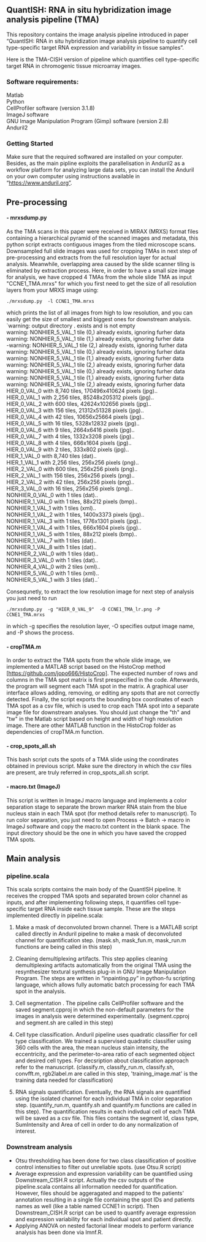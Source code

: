 ## QuantISH: RNA in situ hybridization image analysis pipeline (TMA)
This repository contains the image analysis pipeline introduced in paper “QuantISH: RNA in situ hybridization image analysis pipeline to quantify cell type-specific target RNA expression and variability in tissue samples”.  

Here is the TMA-CISH version of pipeline which quantifies cell type-specific target RNA in chromogenic tissue microarray images. 


### Software requirements: 
Matlab  
Python    
CellProfiler software (version 3.1.8)  
ImageJ software  
GNU Image Manipulation Program (Gimp) software (version 2.8)  
Anduril2     

### Getting Started 
Make sure that the required softwared are installed on your computer. Besides, as the main pipline exploits the parallelisation in Anduril2 as a workflow platform for analyzing large data sets, you can install the Anduril on your own computer using instructions available in “https://www.anduril.org”. 

## Pre-processing
#### - mrxsdump.py
As the TMA scans in this paper were received in MIRAX (MRXS) format files containing a hierarchical pyramid of the scanned images and metadata, this python script extracts contiguous images from the tiled microscope scans. Downsampled full slide images was used for cropping TMAs in next step of pre-processing and extracts from the full resolution layer for actual analysis. Meanwhile, overlapping area caused by the slide scanner tiling is eliminated by extraction process. Here, in order to have a small size image for analysis, we have cropped 4 TMAs from the whole slide TMA as input "CCNE1_TMA.mrxs" for which you first need to get the size of all resolution layers from your MRXS image using:  
 
 ` ./mrxsdump.py  -l CCNE1_TMA.mrxs `

which prints the list of all images from high to low resolution, and you can easily get the size of smallest and biggest ones for downstream analysis.   
`warning: output directory . exists and is not empty  
warning: NONHIER_5_VAL_1 tile (0,) already exists, ignoring furher data  
warning: NONHIER_5_VAL_1 tile (1,) already exists, ignoring furher data  
-warning: NONHIER_5_VAL_1 tile (2,) already exists, ignoring furher data  
warning: NONHIER_5_VAL_1 tile (0,) already exists, ignoring furher data  
warning: NONHIER_5_VAL_1 tile (1,) already exists, ignoring furher data  
warning: NONHIER_5_VAL_1 tile (2,) already exists, ignoring furher data  
warning: NONHIER_5_VAL_1 tile (0,) already exists, ignoring furher data  
warning: NONHIER_5_VAL_1 tile (1,) already exists, ignoring furher data  
warning: NONHIER_5_VAL_1 tile (2,) already exists, ignoring furher data  
HIER_0_VAL_0 with 8,740 tiles, 170496x410624 pixels (jpg)..  
HIER_0_VAL_1 with 2,256 tiles, 85248x205312 pixels (jpg)..  
HIER_0_VAL_2 with 600 tiles, 42624x102656 pixels (jpg)..  
HIER_0_VAL_3 with 156 tiles, 21312x51328 pixels (jpg)..  
HIER_0_VAL_4 with 42 tiles, 10656x25664 pixels (jpg)..  
HIER_0_VAL_5 with 16 tiles, 5328x12832 pixels (jpg)..  
HIER_0_VAL_6 with 9 tiles, 2664x6416 pixels (jpg)..  
HIER_0_VAL_7 with 4 tiles, 1332x3208 pixels (jpg)..  
HIER_0_VAL_8 with 4 tiles, 666x1604 pixels (jpg)..  
HIER_0_VAL_9 with 2 tiles, 333x802 pixels (jpg)..  
HIER_1_VAL_0 with 8,740 tiles (dat)..  
HIER_1_VAL_1 with 2,256 tiles, 256x256 pixels (png)..  
HIER_2_VAL_0 with 600 tiles, 256x256 pixels (png)..  
HIER_2_VAL_1 with 156 tiles, 256x256 pixels (png)..  
HIER_2_VAL_2 with 42 tiles, 256x256 pixels (png)..  
HIER_3_VAL_0 with 16 tiles, 256x256 pixels (png)..  
NONHIER_0_VAL_0 with 1 tiles (dat)..  
NONHIER_1_VAL_0 with 1 tiles, 88x212 pixels (bmp)..  
NONHIER_1_VAL_1 with 1 tiles (xml)..  
NONHIER_1_VAL_2 with 1 tiles, 1400x3373 pixels (jpg)..  
NONHIER_1_VAL_3 with 1 tiles, 1776x1301 pixels (jpg)..  
NONHIER_1_VAL_4 with 1 tiles, 666x1604 pixels (jpg)..  
NONHIER_1_VAL_5 with 1 tiles, 88x212 pixels (bmp)..  
NONHIER_1_VAL_7 with 1 tiles (dat)..  
NONHIER_1_VAL_8 with 1 tiles (dat)..  
NONHIER_2_VAL_0 with 1 tiles (dat)..  
NONHIER_3_VAL_0 with 1 tiles (dat)..  
NONHIER_4_VAL_0 with 2 tiles (xml)..  
NONHIER_5_VAL_0 with 1 tiles (xml)..  
NONHIER_5_VAL_1 with 3 tiles (dat)..´


Consequnetly, to extract the low resolution image for next step of analysis you just need to run 

`./mrxsdump.py  -g "HIER_0_VAL_9"  -O CCNE1_TMA_lr.png -P  CCNE1_TMA.mrxs`

in which -g specifies the resolution layer, -O specifies output image name, and -P shows the process. 


#### - cropTMA.m
In order to extract the TMA spots from the whole slide image, we implemented a MATLAB script based on the HistoCrop method [https://github.com/jopo666/HistoCrop]. The expected number of rows and columns in the TMA spot matrix is first prespecified in the code. Afterwards, the program will segment each TMA spot in the matrix. A graphical user interface allows adding, removing, or editing any spots that are not correctly detected. Finally, the script exports the bounding box coordinates of each TMA spot as a csv file, which is used to crop each TMA spot into a separate image file for downstream analyses. You should just change the "th" and "tw" in the Matlab script based on height and width of high resolution image. There are other MATLAB function in the HistoCrop folder as dependencies of cropTMA.m function. 


#### - crop_spots_all.sh

This bash script cuts the spots of a TMA slide using the coordinates obtained in previous script. Make sure the directory in which the csv files are present, are truly referred in crop_spots_all.sh script. 


#### - macro.txt (ImageJ)

This script is written in ImageJ macro language and implements a color separation stage to separate the brown marker RNA stain from the blue nucleus stain in each TMA spot (for method details refer to manuscript). To run color separation, you just need to open Process → Batch → macro in ImageJ software and copy the macro.txt content in the blank space. The input directory should be the one in which you have saved the cropped TMA spots.  



## Main analysis

### pipeline.scala


This scala scripts contains the main body of the QuantISH pipeline. It receives the cropped TMA spots and separated brown color channel as inputs, and after implementing following steps, it quantifies cell type-specific target RNA inside each tissue sample. These are the steps implemented directly in pipeline.scala:

1. Make a mask of deconvoluted brown channel. There is a MATLAB script called directly in Anduril pipeline to make a mask of deconvoluted channel for quantification step. (mask.sh, mask_fun.m, mask_run.m functions are being called in this step)

2. Cleaning demultiplexing artifacts. This step applies cleaning demultiplexing artifacts automatically from the original TMA using the resynthesizer textural synthesis plug-in in GNU Image Manipulation Program. The steps are written in “inpainting.py” in python-fu scripting language, which allows fully automatic batch processing for each TMA spot in the analysis. 


3. Cell segmentation . The pipeline calls CellProfiler software and the saved segment.cpproj in which the non-default parameters for the images in analysis were determined experimentally. (segment.cpproj and segment.sh are called in this step)

4. Cell type classification. Anduril pipeline uses quadratic classifier for cell type classification. We trained a supervised quadratic classifier using 360 cells with the area, the mean nucleus stain intensity, the eccentricity, and the perimeter-to-area ratio of each segmented object and desired cell types. For decsription about classification approach refer to the manuscript. (classify.m, classify_run.m, classify.sh, convfft.m, rgb2label.m are called in this step, 'training_image.mat' is the training data needed for classification) 

5. RNA signals quantification. Eventually, the RNA signals are quantified using the isolated channel for each individual TMA in color separation step. (quantify_run.m, quantify.sh and quantify.m functions are called in this step). The quantification results in each indivdual cell of each TMA will be saved as a csv file. This files contains the segment Id, class type, SumIntensity and Area of cell in order to do any normalization of interest.

### Downstream analysis  

- Otsu thresholding has been done for two class classification of positive control intensities to filter out unreliable spots. (use Otsu.R  script)    
- Average expression and expression variability can be quantified using Downstream_CISH.R script. Actually the csv outputs of the pipeline.scala contains all information needed for quantification. However, files should be aggeragated and mapped to the patients' annotation resulting in a single file containing the spot IDs and patients names as well (like a table named CCNE1 in script). Then Downstream_CISH.R script can be used to quantify average expression and expression variability for each individual spot and patient directly.  
- Applying ANOVA on nested factorial linear models to perform variance analysis has been done via lmnf.R. 






